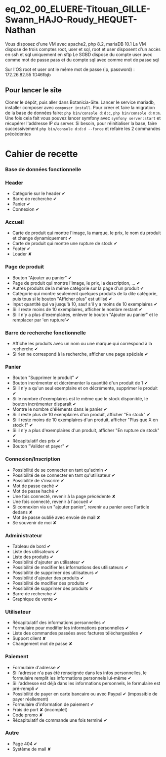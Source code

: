 # eq_02_00_ELUERE-Titouan_GILLE-Swann_HAJO-Roudy_HEQUET-Nathan


Vous disposez d'une VM avec apache2, php 8.2,  mariaDB 10.1
La VM dispose de trois comptes root, user et sql, root et user disposent d'un accès en ssh et sql uniquement en sftp
Le SGBD dispose du compte user avec comme mot de passe pass et du compte sql avec comme mot de passe sql

Sur l'OS root et user ont le même mot de passe (ip, password) :
172.26.82.55
1D46fbjb

## Pour lancer le sîte
Cloner le dépôt, puis aller dans Botanicia-Site.
Lancer le service mariadb, installer composer avec ```composer install```. Pour créer et faire la migration de la base de données faire: ```php bin/console d:d:c```, ```php bin/console d:m:m```.
Une fois cela fait vous pouvez lancer symfony avec ```symfony server:start``` et récupérer l'addresse IP du server.
Si besoin, pour réinitialiser la base, faire successivement ```php bin/console d:d:d --force``` et refaire les 2 commandes précédentes

# Cahier de recette

### Base de données fonctionnelle

### Header

* Catégorie sur le header ✔
* Barre de recherche ✔
* Panier ✔
* Connexion ✔

### Accueil

* Carte de produit qui montre l'image, la marque, le prix, le nom du produit et change dynamiquement ✔
* Carte de produit qui montre une rupture de stock ✔
* Footer ✔
* Loader ✘

### Page de produit

* Bouton "Ajouter au panier" ✔
* Page de produit qui montre l'image, le prix, la description, ...  ✔
* Autres produits de la même catégorie sur la page d'un produit  ✔
* Catégorie qui montre seulement quelques produits de la dite catégorie, puis tous si le bouton "Afficher plus" est utilisé ✔
* Input quantité qui va jusqu'à 10, sauf s'il y a moins de 10 exemplaires ✔
* Si il reste moins de 10 exemplaires, afficher le nombre restant ✔
* Si il n'y a plus d'exemplaires, enlever le bouton "Ajouter au panier" et le remplacer par 'en rupture'✔

### Barre de recherche fonctionnelle
* Affiche les produits avec un nom ou une marque qui correspond à la recherche ✔
* Si rien ne correspond à la recherche, afficher une page spéciale ✔

### Panier

* Bouton "Supprimer le produit" ✔
* Bouton incrémenter et décrémenter la quantité d'un produit de 1 ✔
* Si il n'y a qu'un seul exemplaire et on décrémente, supprimer le produit ✔
* Si le nombre d'exemplaires est le même que le stock disponible, le bouton incrémenter disparaît ✔
* Montre le nombre d'éléments dans le panier ✔
* Si il reste plus de 10 exemplaires d'un produit, afficher "En stock" ✔
* Si il reste moins de 10 exemplaires d'un produit, afficher "Plus que X en stock !" ✔
* Si il n'y a plus d'exemplaires d'un produit, afficher "En rupture de stock" ✔
* Récapitulatif des prix ✔
* Bouton "Valider et payer" ✔

### Connexion/Inscription

* Possibilité de se connecter en tant qu'admin ✔
* Possibilité de se connecter en tant qu'utilisateur ✔
* Possibilité de s'inscrire ✔
* Mot de passe caché ✔
* Mot de passe haché ✔
* Une fois connecté, revenir à la page précédente ✘
* Une fois connecté, revenir à l'accueil ✔
* Si connexion via un "ajouter panier", revenir au panier avec l'article dedans ✘
* Mot de passe oublié avec envoie de mail ✘
* Se souvenir de moi ✘

### Administrateur

* Tableau de bord ✔
* Liste des utilisateurs ✔
* Liste des produits ✔
* Possibilité d'ajouter un utilisateur ✔
* Possibilité de modifier les informations des utilisateurs ✔
* Possibilité de supprimer des utilisateurs ✔
* Possibilité d'ajouter des produits ✔
* Possibilité de modifier des produits ✔
* Possibilité de supprimer des produits ✔
* Barre de recherche ✔
* Graphique de vente ✔

### Utilisateur

* Récapitulatif des informations personnelles ✔
* Formulaire pour modifier les informations personnelles ✔
* Liste des commandes passées avec factures téléchargeables ✔
* Support client ✘
* Changement mot de passe ✘

### Paiement

* Formulaire d'adresse ✔
* Si l'adresse n'a pas été renseignée dans les infos personnelles, le formulaire remplit les informations personnels lui-même ✔
* Si l'addresse est déjà dans les informations personnels, le formulaire est pré-rempli ✔
* Possibilité de payer en carte bancaire ou avec Paypal  ✔ (impossible de payer réellement)
* Formulaire d'information de paiement ✔
* Frais de port ✘ (incomplet)
* Code promo ✘
* Récapitulatif de commande une fois terminé ✔

### Autre
* Page 404 ✔
* Système de mail ✘
 
